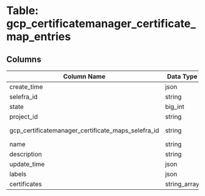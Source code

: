 # Table: gcp_certificatemanager_certificate_map_entries

## Columns 

|  Column Name   |  Data Type  | Uniq | Nullable | Description | 
|  ----  | ----  | ----  | ----  | ---- | 
| create_time | json | X | √ |  | 
| selefra_id | string | √ | √ | primary keys value md5 | 
| state | big_int | X | √ |  | 
| project_id | string | X | √ |  | 
| gcp_certificatemanager_certificate_maps_selefra_id | string | X | X | fk to gcp_certificatemanager_certificate_maps.selefra_id | 
| name | string | X | √ |  | 
| description | string | X | √ |  | 
| update_time | json | X | √ |  | 
| labels | json | X | √ |  | 
| certificates | string_array | X | √ |  | 


